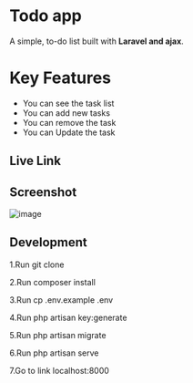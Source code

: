 # Todo app

A simple, to-do list built with **Laravel and ajax**.


#  Key Features

 - You can see the task list 
 - You can add new tasks
 -  You can remove the task
 - You can Update the task
## Live Link
## Screenshot 
![image](https://github.com/saidurrahmanmisket/Todo-App/assets/85611202/c98a4544-c682-4268-a69e-c2b8ac1b5836)



##  Development

1.Run git clone <my-cool-project>

2.Run composer install

3.Run cp .env.example .env

4.Run php artisan key:generate

5.Run php artisan migrate

6.Run php artisan serve

7.Go to link localhost:8000


